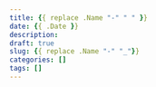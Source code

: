 ```yaml
---
title: {{ replace .Name "-" " " }}
date: {{ .Date }}
description:
draft: true
slug: {{ replace .Name "-" "_"}}
categories: []
tags: []
---
```

